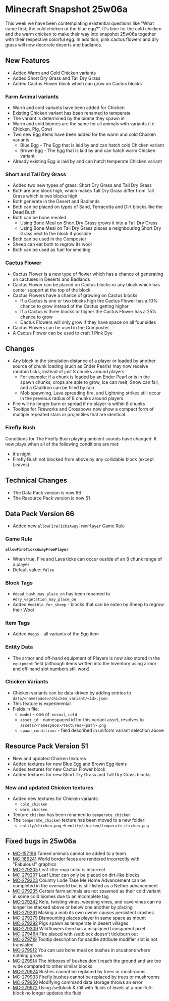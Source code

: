 # Minecraft Snapshot 25w06a

This week we have been contemplating existential questions like "What came first; the cold chicken or the blue egg?". It's time for the cold chicken and the warm chicken to make their way into snapshot 25w06a together with their respective colorful egg. In addition, pink cactus flowers and dry grass will now decorate deserts and badlands.

## New Features

-   Added Warm and Cold Chicken variants
-   Added Short Dry Grass and Tall Dry Grass
-   Added Cactus Flower block which can grow on Cactus blocks

### Farm Animal variants

-   Warm and cold variants have been added for Chicken
-   Existing Chicken variant has been renamed to temperate
-   The variant is determined by the biome they spawn in
-   Warm and cold biomes are the same for all animals with variants (i.e. Chicken, Pig, Cow)
-   Two new Egg items have been added for the warm and cold Chicken variants
    -   Blue Egg - The Egg that is laid by and can hatch cold Chicken variant
    -   Brown Egg - The Egg that is laid by and can hatch warm Chicken variant
-   Already existing Egg is laid by and can hatch temperate Chicken variant

### Short and Tall Dry Grass

-   Added two new types of grass: Short Dry Grass and Tall Dry Grass
-   Both are one block high, which makes Tall Dry Grass differ from Tall Grass which is two blocks high
-   Both generate in the Desert and Badlands
-   Both can be placed on types of Sand, Terracotta and Dirt blocks like the Dead Bush
-   Both can be bone mealed
    -   Using Bone Meal on Short Dry Grass grows it into a Tall Dry Grass
    -   Using Bone Meal on Tall Dry Grass places a neighbouring Short Dry Grass next to the block if possible
-   Both can be used in the Composter
-   Sheep can eat both to regrow its wool
-   Both can be used as fuel for smelting

### Cactus Flower

-   Cactus Flower is a new type of flower which has a chance of generating on cactuses in Deserts and Badlands
-   Cactus Flower can be placed on Cactus blocks or any block which has center support at the top of the block
-   Cactus Flowers have a chance of growing on Cactus blocks
    -   If a Cactus is one or two blocks high the Cactus Flower has a 10% chance to grow instead of the Cactus getting higher
    -   If a Cactus is three blocks or higher the Cactus Flower has a 25% chance to grow
    -   Cactus Flowers will only grow if they have space on all four sides
-   Cactus Flowers can be used in the Composter
-   A Cactus Flower can be used to craft 1 Pink Dye

## Changes

-   Any block in the simulation distance of a player or loaded by another source of chunk loading (such as Ender Pearls) may now receive random ticks, instead of just 8 chunks around players
    -   For example: if a chunk is loaded by an Ender Pearl or is in the spawn chunks, crops are able to grow, Ice can melt, Snow can fall, and a Cauldron can be filled by rain
    -   Mob spawning, Lava spreading fire, and Lightning strikes still occur in the previous radius of 8 chunks around players
-   Fire will no longer burn or spread if no player is within 8 chunks
-   Tooltips for Fireworks and Crossbows now show a compact form of multiple repeated stars or projectiles that are identical

### Firefly Bush

Conditions for The Firefly Bush playing ambient sounds have changed. It now plays when all of the following conditions are met:

-   it's night
-   Firefly Bush not blocked from above by any collidable block (except Leaves)

## Technical Changes

-   The Data Pack version is now 66
-   The Resource Pack version is now 51

## Data Pack Version 66

-   Added new `allowFireTicksAwayFromPlayer` Game Rule

### Game Rule

**`allowFireTicksAwayFromPlayer`**

-   When true, Fire and Lava ticks can occur ouside of an 8 chunk range of a player
-   Default value: `false`

### Block Tags

-   `#dead_bush_may_place_on` has been renamed to `#dry_vegetation_may_place_on`
-   Added `#edible_for_sheep` - blocks that can be eaten by Sheep to regrow their Wool

### Item Tags

-   Added `#eggs` - all variants of the Egg item

### Entity Data

-   The armor and off-hand equipment of Players is now also stored in the `equipment` field (although items written into the Inventory using armor and off-hand slot numbers still work)

### Chicken Variants

-   Chicken variants can be data-driven by adding entries to `data/<namespace>/chicken_variant/<id>.json`
-   This feature is experimental
-   Fields in file:
    -   `model` - one of: `normal`, `cold`
    -   `asset_id` - namespaced id for this variant asset, resolves to `assets/<namespace>/textures/<path>.png`
    -   `spawn_conditions` - field described in uniform variant selection above

## Resource Pack Version 51

-   New and updated Chicken textures
-   Added textures for new Blue Egg and Brown Egg items
-   Added textures for new Cactus Flower block
-   Added textures for new Short Dry Grass and Tall Dry Grass blocks

### New and updated Chicken textures

-   Added new textures for Chicken variants:
    -   `cold_chicken`
    -   `warm_chicken`
-   Texture `chicken` has been renamed to `temperate_chicken`
-   The `temperate_chicken` texture has been moved to a new folder:
    -   `entity/chicken.png` -> `entity/chicken/temperate_chicken.png`

## Fixed bugs in 25w06a

-   [MC-157196](https://bugs.mojang.com/browse/MC-157196) Tamed animals cannot be added to a team
-   [MC-186241](https://bugs.mojang.com/browse/MC-186241) World border faces are rendered incorrectly with "Fabulous!" graphics
-   [MC-279205](https://bugs.mojang.com/browse/MC-279205) Leaf litter map color is incorrect
-   [MC-279207](https://bugs.mojang.com/browse/MC-279207) Leaf Litter can only be placed on dirt-like blocks
-   [MC-279223](https://bugs.mojang.com/browse/MC-279223) Country Lode Take Me Home Advancement can be completed in the overworld but is still listed as a Nether advancement
-   [MC-279235](https://bugs.mojang.com/browse/MC-279235) Certain farm animals are not spawned as their cold variant in some cold biomes due to an incomplete tag
-   [MC-279242](https://bugs.mojang.com/browse/MC-279242) Kelp, twisting vines, weeping vines, and cave vines can no longer be stacked above or below one another by placing
-   [MC-279261](https://bugs.mojang.com/browse/MC-279261) Making a mob its own owner causes persistent crashes
-   [MC-279279](https://bugs.mojang.com/browse/MC-279279) Dismounting places player in same space as mount
-   [MC-279292](https://bugs.mojang.com/browse/MC-279292) Pigs spawn as temperate in desert villages
-   [MC-279309](https://bugs.mojang.com/browse/MC-279309) Wildflowers item has a misplaced transparent pixel
-   [MC-279464](https://bugs.mojang.com/browse/MC-279464) Fire placed with /setblock doesn't tick/burn out
-   [MC-279719](https://bugs.mojang.com/browse/MC-279719) Tooltip description for saddle attribute modifier slot is not translated
-   [MC-279912](https://bugs.mojang.com/browse/MC-279912) You can use bone meal on bushes in situations where nothing grows
-   [MC-279914](https://bugs.mojang.com/browse/MC-279914) The hitboxes of bushes don't reach the ground and are too wide compared to other similar blocks
-   [MC-279924](https://bugs.mojang.com/browse/MC-279924) Bushes cannot be replaced by trees or mushrooms
-   [MC-279933](https://bugs.mojang.com/browse/MC-279933) Firefly bushes cannot be replaced by trees or mushrooms
-   [MC-279950](https://bugs.mojang.com/browse/MC-279950) Modifying command data storage throws an error
-   [MC-279972](https://bugs.mojang.com/browse/MC-279972) Using /setblock & /fill with fluids of levels at a non-full-block no longer updates the fluid